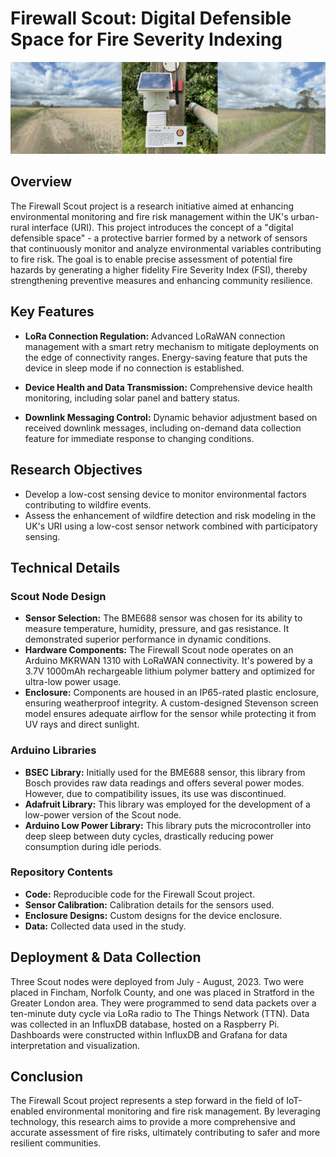 # Firewall Scout: Digital Defensible Space for Fire Severity Indexing

![Name](dashboards/images/ScoutHeaderImage.png)

## Overview
The Firewall Scout project is a research initiative aimed at enhancing environmental monitoring and fire risk management within the UK's urban-rural interface (URI). This project introduces the concept of a "digital defensible space" - a protective barrier formed by a network of sensors that continuously monitor and analyze environmental variables contributing to fire risk. The goal is to enable precise assessment of potential fire hazards by generating a higher fidelity Fire Severity Index (FSI), thereby strengthening preventive measures and enhancing community resilience.

## Key Features
- **LoRa Connection Regulation:** Advanced LoRaWAN connection management with a smart retry mechanism to mitigate deployments on the edge of connectivity ranges. Energy-saving feature that puts the device in sleep mode if no connection is established.

- **Device Health and Data Transmission:** Comprehensive device health monitoring, including solar panel and battery status.

- **Downlink Messaging Control:** Dynamic behavior adjustment based on received downlink messages, including on-demand data collection feature for immediate response to changing conditions.

## Research Objectives
- Develop a low-cost sensing device to monitor environmental factors contributing to wildfire events.
- Assess the enhancement of wildfire detection and risk modeling in the UK's URI using a low-cost sensor network combined with participatory sensing.

## Technical Details

### Scout Node Design
- **Sensor Selection:** The BME688 sensor was chosen for its ability to measure temperature, humidity, pressure, and gas resistance. It demonstrated superior performance in dynamic conditions.
- **Hardware Components:** The Firewall Scout node operates on an Arduino MKRWAN 1310 with LoRaWAN connectivity. It's powered by a 3.7V 1000mAh rechargeable lithium polymer battery and optimized for ultra-low power usage.
- **Enclosure:** Components are housed in an IP65-rated plastic enclosure, ensuring weatherproof integrity. A custom-designed Stevenson screen model ensures adequate airflow for the sensor while protecting it from UV rays and direct sunlight.

### Arduino Libraries
- **BSEC Library:** Initially used for the BME688 sensor, this library from Bosch provides raw data readings and offers several power modes. However, due to compatibility issues, its use was discontinued.
- **Adafruit Library:** This library was employed for the development of a low-power version of the Scout node.
- **Arduino Low Power Library:** This library puts the microcontroller into deep sleep between duty cycles, drastically reducing power consumption during idle periods.

### Repository Contents
- **Code:** Reproducible code for the Firewall Scout project.
- **Sensor Calibration:** Calibration details for the sensors used.
- **Enclosure Designs:** Custom designs for the device enclosure.
- **Data:** Collected data used in the study.

## Deployment & Data Collection
Three Scout nodes were deployed from July - August, 2023. Two were placed in Fincham, Norfolk County, and one was placed in Stratford in the Greater London area. They were programmed to send data packets over a ten-minute duty cycle via LoRa radio to The Things Network (TTN). Data was collected in an InfluxDB database, hosted on a Raspberry Pi. Dashboards were constructed within InfluxDB and Grafana for data interpretation and visualization.

## Conclusion
The Firewall Scout project represents a step forward in the field of IoT-enabled environmental monitoring and fire risk management. By leveraging technology, this research aims to provide a more comprehensive and accurate assessment of fire risks, ultimately contributing to safer and more resilient communities.
